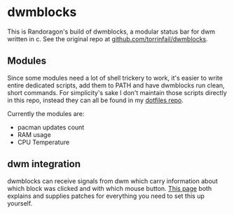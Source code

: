 # dwmblocks

This is Randoragon's build of dwmblocks, a modular status bar for dwm written in c.
See the original repo at [github.com/torrinfail/dwmblocks](https://github.com/torrinfail/dwmblocks).

## Modules

Since some modules need a lot of shell trickery to work, it's easier to write entire dedicated scripts,
add them to PATH and have dwmblocks run clean, short commands. For simplicity's sake I don't maintain
those scripts directly in this repo, instead they can all be found in my [dotfiles repo](https://github.com/randoragon/dotfiles).

Currently the modules are:

- pacman updates count
- RAM usage
- CPU Temperature

## dwm integration

dwmblocks can receive signals from dwm which carry information about which block was clicked
and with which mouse button. [This page](https://dwm.suckless.org/patches/statuscmd/) both
explains and supplies patches for everything you need to set this up yourself.
